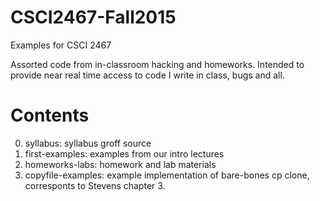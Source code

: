 # CSCI2467-Fall2015
Examples for CSCI 2467

Assorted code from in-classroom hacking and homeworks. Intended to provide near real time
access to code I write in class, bugs and all.

# Contents

0. syllabus: syllabus groff source
1. first-examples: examples from our intro lectures
2. homeworks-labs: homework and lab materials
3. copyfile-examples: example implementation of bare-bones cp clone, corresponts to Stevens chapter 3.
